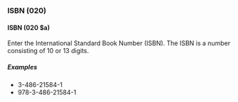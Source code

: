### ISBN (020)

#### ISBN (020 $a)

Enter the International Standard Book Number (ISBN). The ISBN is a number consisting of 10 or 13 digits.

##### Examples

- 3-486-21584-1
- 978-3-486-21584-1
